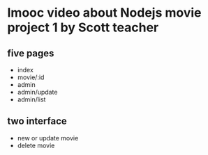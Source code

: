 # Imooc video about Nodejs movie project 1 by Scott teacher
## five pages
* index
* movie/:id
* admin
* admin/update
* admin/list
## two interface
* new or update movie
* delete movie